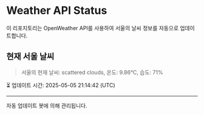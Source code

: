 
# Weather API Status

이 리포지토리는 OpenWeather API를 사용하여 서울의 날씨 정보를 자동으로 업데이트합니다.

## 현재 서울 날씨
> 서울의 현재 날씨: scattered clouds, 온도: 9.86°C, 습도: 71%

⏳ 업데이트 시간: 2025-05-05 21:14:42 (UTC)

---
자동 업데이트 봇에 의해 관리됩니다.

